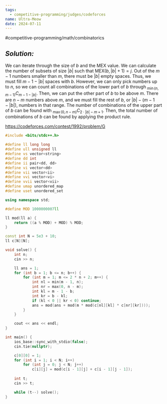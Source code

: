 ```yaml
---
tags:
  - competitive-programming/judges/codeforces
name: Ultra-Meow
date: 2024-07-11
---
```

#competitive-programming/math/combinatorics 
## _Solution:_
We can iterate through the size of $b$ and the MEX value. We can calculate the number of subsets of size $|b|$ such that $\mathrm{MEX}(b, |b|+1)=j$. Out of the $m-1$ numbers smaller than $m$, there must be $|b|$ empty spaces. Thus, we must fill $m-1-|b|$ spaces with $b$. However, we can only pick numbers up to $n$, so we can count all combinations of the lower part of $b$ through $_{\min(n,m-1)}C_{m-1-|b|}$. Then, we can put the other part of $b$ to be above $m$. There are $n-m$ numbers above $m$, and we must fill the rest of $b$, or $|b|-(m-1-|b|)$, numbers in that range. The number of combinations of the upper part of $b$ can be found with $_{\max(0,n-m)}C_{2\cdot|b|-m+1}$. Then, the total number of combinations of $b$ can be found by applying the product rule.

https://codeforces.com/contest/1992/problem/G
```cpp
#include <bits/stdc++.h>

#define ll long long
#define ull unsigned ll
#define vs vector<string>
#define dd int
#define ii pair<dd, dd>
#define vi vector<dd>
#define vii vector<ii>
#define vvi vector<vi>
#define vvii vector<vii>
#define umap unordered_map
#define uset unordered_set

using namespace std;

#define MOD 1000000007ll

ll mod(ll a) {
    return ((a % MOD) + MOD) % MOD;
}

const int N = 5e3 + 10;
ll c[N][N];

void solve() {
    int n;
    cin >> n;

    ll ans = 1;
    for (int b = 1; b <= n; b++) {
        for (int m = 1; m <= 2 * n + 2; m++) {
            int nl = min(m - 1, n);
            int nr = max(0, n - m);
            int kl = m - 1 - b;
            int kr = b - kl;
            if (kl < 0 || kr < 0) continue;
            ans = mod(ans + mod(m * mod(c[nl][kl] * c[nr][kr])));
        }
    }

    cout << ans << endl;
}

int main() {
    ios_base::sync_with_stdio(false);
    cin.tie(nullptr);

    c[0][0] = 1;
    for (int i = 1; i < N; i++)
        for (int j = 0; j < N; j++)
            c[i][j] = mod(c[i - 1][j] + c[i - 1][j - 1]);
    
    int t;
    cin >> t;

    while (t--) solve();
}
```
